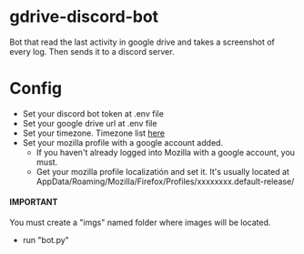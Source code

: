 # gdrive-discord-bot
Bot that read the last activity in google drive and takes a screenshot of every log. Then sends it to a discord server. 

# Config
* Set your discord bot token at .env file
* Set your google drive url at .env file
* Set your timezone. Timezone list [here](https://gist.github.com/heyalexej/8bf688fd67d7199be4a1682b3eec7568)
* Set your mozilla profile with a google account added.
  * If you haven't already logged into Mozilla with a google account, you must.
  * Get your mozilla profile localizatión and set it. It's usually located at AppData/Roaming/Mozilla/Firefox/Profiles/xxxxxxxx.default-release/
#### IMPORTANT
You must create a "imgs" named folder where images will be located.

* run "bot.py"
